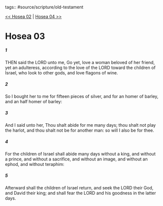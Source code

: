 tags:: #source/scripture/old-testament

[<< Hosea 02](old-testament/28_Hosea/Hosea_02.md) | [Hosea 04 >>](old-testament/28_Hosea/Hosea_04.md)

# Hosea 03

##### 1

THEN said the LORD unto me, Go yet, love a woman beloved of her friend, yet an adulteress, according to the love of the LORD toward the children of Israel, who look to other gods, and love flagons of wine.

##### 2

So I bought her to me for fifteen pieces of silver, and for an homer of barley, and an half homer of barley:

##### 3

And I said unto her, Thou shalt abide for me many days; thou shalt not play the harlot, and thou shalt not be for another man: so will I also be for thee.

##### 4

For the children of Israel shall abide many days without a king, and without a prince, and without a sacrifice, and without an image, and without an ephod, and without teraphim:

##### 5

Afterward shall the children of Israel return, and seek the LORD their God, and David their king; and shall fear the LORD and his goodness in the latter days.
